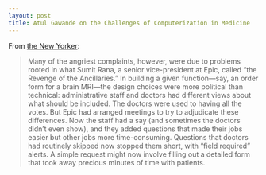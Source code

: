 ```yaml
---
layout: post
title: Atul Gawande on the Challenges of Computerization in Medicine
---
```

From [the New Yorker](https://www.newyorker.com/magazine/2018/11/12/why-doctors-hate-their-computers):
>Many of the angriest complaints, however, were due to problems rooted in what Sumit Rana, a senior vice-president at Epic, called “the Revenge of the Ancillaries.” In building a given function—say, an order form for a brain MRI—the design choices were more political than technical: administrative staff and doctors had different views about what should be included. The doctors were used to having all the votes. But Epic had arranged meetings to try to adjudicate these differences. Now the staff had a say (and sometimes the doctors didn’t even show), and they added questions that made their jobs easier but other jobs more time-consuming. Questions that doctors had routinely skipped now stopped them short, with “field required” alerts. A simple request might now involve filling out a detailed form that took away precious minutes of time with patients.

